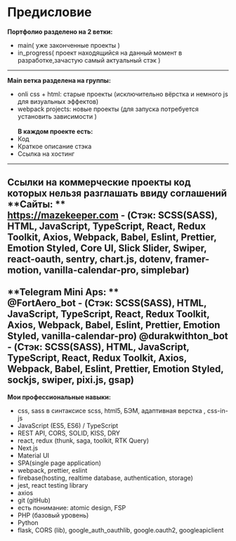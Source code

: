 # Предисловие
**Портфолио разделено на 2 ветки:**
<br>
- main( уже законченные проекты )
- in_progress( проект находящийся на данный момент в разработке,зачастую самый актуальный стэк )
---
**Main ветка разделена на группы:**
<br>  
- onli css + html: старые проекты (исключительно вёрстка и немного js для визуальных эффектов)
- webpack projects: новые проекты (для запуска потребуется установить зависимости ) 
<br><br>
**В каждом проекте есть:**
- Код
- Краткое описание стэка
- Ссылка на хостинг
---
**Ссылки на коммерческие проекты код которых нельзя разглашать ввиду соглашений**
**Сайты: **
<br>
https://mazekeeper.com - (Стэк: SCSS(SASS), HTML, JavaScript, TypeScript, React, Redux Toolkit, Axios, Webpack, Babel, Eslint, Prettier, Emotion Styled, Core UI, Slick Slider, Swiper, react-oauth, sentry, chart.js, dotenv, framer-motion, vanilla-calendar-pro, simplebar)
<br><br>
**Telegram Mini Aps: **
<br>
@FortAero_bot - (Стэк: SCSS(SASS), HTML, JavaScript, TypeScript, React, Redux Toolkit, Axios, Webpack, Babel, Eslint, Prettier, Emotion Styled, vanilla-calendar-pro)
@durakwithton_bot - (Стэк: SCSS(SASS), HTML, JavaScript, TypeScript, React, Redux Toolkit, Axios, Webpack, Babel, Eslint, Prettier, Emotion Styled, sockjs, swiper, pixi.js, gsap)
---
**Мои профессиональные навыки:**
- css, sass в синтаксисе scss, html5, БЭМ, адаптивная верстка , css-in-js
- JavaScript (ES5, ES6) / TypeScript
- REST API, CORS, SOLID, KISS, DRY
- react, redux (thunk, saga, toolkit, RTK Query)
- Next.js
- Material UI
- SPA(single page application)
- webpack, prettier, eslint
- firebase(hosting, realtime database, authentication, storage)
- jest, react testing library
- axios
- git (gitHub)
- есть понимание: atomic design, FSP
- PHP (базовый уровень)
- Python
- flask, CORS (lib), google_auth_oauthlib, google.oauth2, googleapiclient
